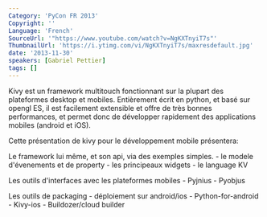 ```yaml
---
Category: 'PyCon FR 2013'
Copyright: ''
Language: 'French'
SourceUrl: '"https://www.youtube.com/watch?v=NgKXTnyiT7s"'
ThumbnailUrl: 'https://i.ytimg.com/vi/NgKXTnyiT7s/maxresdefault.jpg'
date: '2013-11-30'
speakers: [Gabriel Pettier]
tags: []
---
```

Kivy est un framework multitouch fonctionnant sur la plupart des plateformes desktop et mobiles. Entièrement écrit en python, et basé sur opengl ES, il est facilement extensible et offre de très bonnes performances, et permet donc de développer rapidement des applications mobiles (android et iOS).

Cette présentation de kivy pour le développement mobile présentera:

Le framework lui même, et son api, via des exemples simples. - le modele d'évenements et de property - les principeaux widgets - le language KV

Les outils d'interfaces avec les plateformes mobiles - Pyjnius - Pyobjus

Les outils de packaging - déploiement sur android/ios - Python-for-android - Kivy-ios - Buildozer/cloud builder